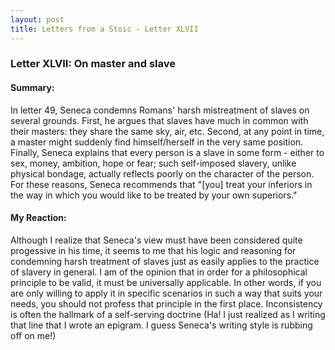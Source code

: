 ```yaml
---
layout: post
title: Letters from a Stoic - Letter XLVII
---
```


### Letter XLVII: On master and slave

#### Summary:
In letter 49, Seneca condemns Romans' harsh mistreatment of slaves on several grounds. First, he argues that slaves have much in common with their masters: they share the same sky, air, etc. Second, at any point in time, a master might suddenly find himself/herself in the very same position. Finally, Seneca explains that every person is a slave in some form - either to sex, money, ambition, hope or fear; such self-imposed slavery, unlike physical bondage, actually reflects poorly on the character of the person. For these reasons, Seneca recommends that "[you] treat your inferiors in the way in which you would like to be treated by your own superiors."

#### My Reaction:
Although I realize that Seneca's view must have been considered quite progessive in his time, it seems to me that his logic and reasoning for condemning harsh treatment of slaves just as easily applies to the practice of slavery in general. I am of the opinion that in order for a philosophical principle to be valid, it must be universally applicable. In other words, if you are only willing to apply it in specific scenarios in such a way that suits your needs, you should not profess that principle in the first place. Inconsistency is often the hallmark of a self-serving doctrine (Ha! I just realized as I writing that line that I wrote an epigram. I guess Seneca's writing style is rubbing off on me!)
